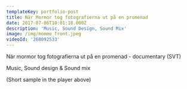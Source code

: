 ```yaml
---
templateKey: portfolio-post
title: När Mormor tog fotografierna ut på en promenad
date: 2017-07-06T10:01:18.000Z
description: 'Music, Sound Design, Sound Mix'
image: /img/mommo_front.jpeg
videoId: '268092533'
---
```

När mormor tog fotografierna ut på en promenad - documentary (SVT)

Music, Sound design & Sound mix

(Short sample in the player above)
